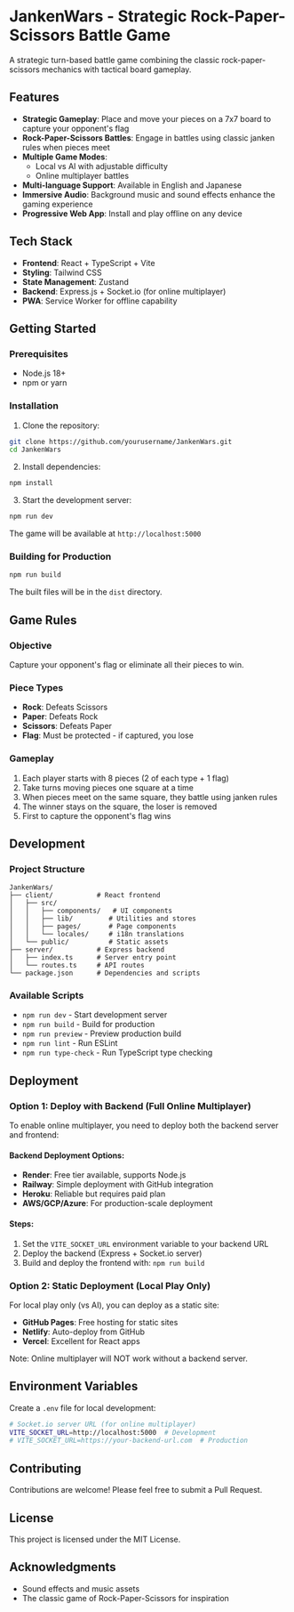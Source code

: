 # JankenWars - Strategic Rock-Paper-Scissors Battle Game

A strategic turn-based battle game combining the classic rock-paper-scissors mechanics with tactical board gameplay.

## Features

- **Strategic Gameplay**: Place and move your pieces on a 7x7 board to capture your opponent's flag
- **Rock-Paper-Scissors Battles**: Engage in battles using classic janken rules when pieces meet
- **Multiple Game Modes**: 
  - Local vs AI with adjustable difficulty
  - Online multiplayer battles
- **Multi-language Support**: Available in English and Japanese
- **Immersive Audio**: Background music and sound effects enhance the gaming experience
- **Progressive Web App**: Install and play offline on any device

## Tech Stack

- **Frontend**: React + TypeScript + Vite
- **Styling**: Tailwind CSS
- **State Management**: Zustand
- **Backend**: Express.js + Socket.io (for online multiplayer)
- **PWA**: Service Worker for offline capability

## Getting Started

### Prerequisites

- Node.js 18+ 
- npm or yarn

### Installation

1. Clone the repository:
```bash
git clone https://github.com/yourusername/JankenWars.git
cd JankenWars
```

2. Install dependencies:
```bash
npm install
```

3. Start the development server:
```bash
npm run dev
```

The game will be available at `http://localhost:5000`

### Building for Production

```bash
npm run build
```

The built files will be in the `dist` directory.

## Game Rules

### Objective
Capture your opponent's flag or eliminate all their pieces to win.

### Piece Types
- **Rock**: Defeats Scissors
- **Paper**: Defeats Rock  
- **Scissors**: Defeats Paper
- **Flag**: Must be protected - if captured, you lose

### Gameplay
1. Each player starts with 8 pieces (2 of each type + 1 flag)
2. Take turns moving pieces one square at a time
3. When pieces meet on the same square, they battle using janken rules
4. The winner stays on the square, the loser is removed
5. First to capture the opponent's flag wins

## Development

### Project Structure
```
JankenWars/
├── client/           # React frontend
│   ├── src/
│   │   ├── components/   # UI components
│   │   ├── lib/         # Utilities and stores
│   │   ├── pages/       # Page components
│   │   └── locales/     # i18n translations
│   └── public/          # Static assets
├── server/           # Express backend
│   ├── index.ts      # Server entry point
│   └── routes.ts     # API routes
└── package.json      # Dependencies and scripts
```

### Available Scripts

- `npm run dev` - Start development server
- `npm run build` - Build for production
- `npm run preview` - Preview production build
- `npm run lint` - Run ESLint
- `npm run type-check` - Run TypeScript type checking

## Deployment

### Option 1: Deploy with Backend (Full Online Multiplayer)

To enable online multiplayer, you need to deploy both the backend server and frontend:

#### Backend Deployment Options:
- **Render**: Free tier available, supports Node.js
- **Railway**: Simple deployment with GitHub integration
- **Heroku**: Reliable but requires paid plan
- **AWS/GCP/Azure**: For production-scale deployment

#### Steps:
1. Set the `VITE_SOCKET_URL` environment variable to your backend URL
2. Deploy the backend (Express + Socket.io server)
3. Build and deploy the frontend with: `npm run build`

### Option 2: Static Deployment (Local Play Only)

For local play only (vs AI), you can deploy as a static site:

- **GitHub Pages**: Free hosting for static sites
- **Netlify**: Auto-deploy from GitHub
- **Vercel**: Excellent for React apps

Note: Online multiplayer will NOT work without a backend server.

## Environment Variables

Create a `.env` file for local development:

```bash
# Socket.io server URL (for online multiplayer)
VITE_SOCKET_URL=http://localhost:5000  # Development
# VITE_SOCKET_URL=https://your-backend-url.com  # Production
```

## Contributing

Contributions are welcome! Please feel free to submit a Pull Request.

## License

This project is licensed under the MIT License.

## Acknowledgments

- Sound effects and music assets
- The classic game of Rock-Paper-Scissors for inspiration